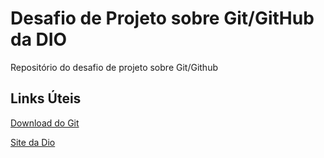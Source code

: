 #  Desafio de Projeto sobre Git/GitHub da DIO
Repositório do desafio de projeto sobre Git/Github

## Links Úteis
[Download do Git](https://git-scm.com/downloads)

[Site da Dio](https://www.dio.me/)
